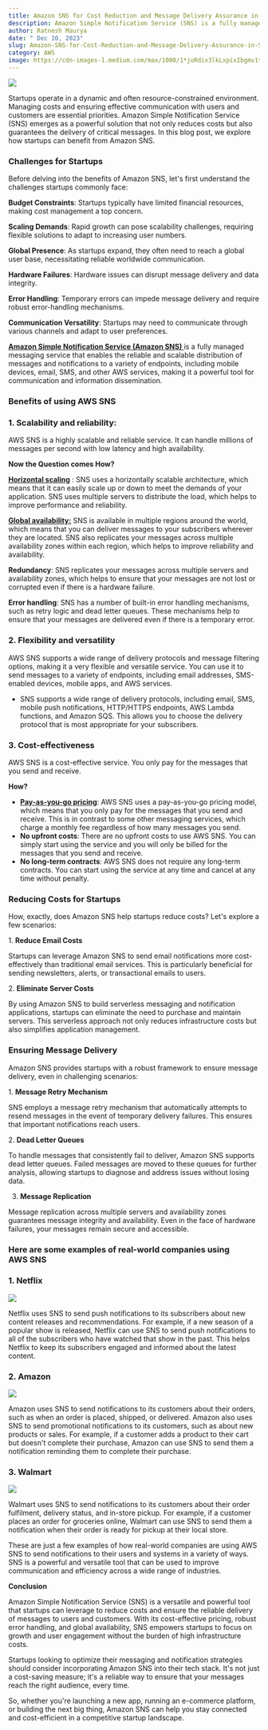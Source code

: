 ```yaml
---
title: Amazon SNS for Cost Reduction and Message Delivery Assurance in Startups
description: Amazon Simple Notification Service (SNS) is a fully managed messaging service that enables the reliable and scalable distribution of messages and notifications to a variety of endpoints, including mobile devices, email, SMS, and other AWS services, making it a powerful tool for communication and information dissemination.
author: Ratnesh Maurya
date: " Dec 10, 2023"
slug: Amazon-SNS-for-Cost-Reduction-and-Message-Delivery-Assurance-in-Startups
category: AWS
image: https://cdn-images-1.medium.com/max/1000/1*juRdix3lkLxpixIbgmv1tQ.gif
---
```




![](https://cdn-images-1.medium.com/max/1000/1*juRdix3lkLxpixIbgmv1tQ.gif)

Startups operate in a dynamic and often resource-constrained environment. Managing costs and ensuring effective communication with users and customers are essential priorities. Amazon Simple Notification Service (SNS) emerges as a powerful solution that not only reduces costs but also guarantees the delivery of critical messages. In this blog post, we explore how startups can benefit from Amazon SNS.

### Challenges for Startups

Before delving into the benefits of Amazon SNS, let's first understand the challenges startups commonly face:

**Budget Constraints**: Startups typically have limited financial resources, making cost management a top concern.

**Scaling Demands**: Rapid growth can pose scalability challenges, requiring flexible solutions to adapt to increasing user numbers.

**Global Presence**: As startups expand, they often need to reach a global user base, necessitating reliable worldwide communication.

**Hardware Failures**: Hardware issues can disrupt message delivery and data integrity.

**Error Handling**: Temporary errors can impede message delivery and require robust error-handling mechanisms.

**Communication Versatility**: Startups may need to communicate through various channels and adapt to user preferences.

[**Amazon Simple Notification Service (Amazon SNS)** ](https://aws.amazon.com/sns/)is a fully managed messaging service that enables the reliable and scalable distribution of messages and notifications to a variety of endpoints, including mobile devices, email, SMS, and other AWS services, making it a powerful tool for communication and information dissemination.

### Benefits of using AWS SNS

### 1\. Scalability and reliability:

AWS SNS is a highly scalable and reliable service. It can handle millions of messages per second with low latency and high availability.

**Now the Question comes How?**

[**Horizontal scaling**](https://wa.aws.amazon.com/wat.concept.horizontal-scaling.en.html) : SNS uses a horizontally scalable architecture, which means that it can easily scale up or down to meet the demands of your application. SNS uses multiple servers to distribute the load, which helps to improve performance and reliability.

[**Global availability:**](https://aws.amazon.com/about-aws/global-infrastructure/regions_az/) SNS is available in multiple regions around the world, which means that you can deliver messages to your subscribers wherever they are located. SNS also replicates your messages across multiple availability zones within each region, which helps to improve reliability and availability.

**Redundancy**: SNS replicates your messages across multiple servers and availability zones, which helps to ensure that your messages are not lost or corrupted even if there is a hardware failure.

**Error handling**: SNS has a number of built-in error handling mechanisms, such as retry logic and dead letter queues. These mechanisms help to ensure that your messages are delivered even if there is a temporary error.

### 2\. Flexibility and versatility

AWS SNS supports a wide range of delivery protocols and message filtering options, making it a very flexible and versatile service. You can use it to send messages to a variety of endpoints, including email addresses, SMS-enabled devices, mobile apps, and AWS services.

-   SNS supports a wide range of delivery protocols, including email, SMS, mobile push notifications, HTTP/HTTPS endpoints, AWS Lambda functions, and Amazon SQS. This allows you to choose the delivery protocol that is most appropriate for your subscribers.

### 3\. Cost-effectiveness

AWS SNS is a cost-effective service. You only pay for the messages that you send and receive.

**How?**

-   [**Pay-as-you-go pricing**](https://aws.amazon.com/pricing/?aws-products-pricing.sort-by=item.additionalFields.productNameLowercase&aws-products-pricing.sort-order=asc&awsf.Free%20Tier%20Type=*all&awsf.tech-category=*all): AWS SNS uses a pay-as-you-go pricing model, which means that you only pay for the messages that you send and receive. This is in contrast to some other messaging services, which charge a monthly fee regardless of how many messages you send.
-   **No upfront costs**: There are no upfront costs to use AWS SNS. You can simply start using the service and you will only be billed for the messages that you send and receive.
-   **No long-term contracts**: AWS SNS does not require any long-term contracts. You can start using the service at any time and cancel at any time without penalty.

### Reducing Costs for Startups

How, exactly, does Amazon SNS help startups reduce costs? Let's explore a few scenarios:

1\. **Reduce Email Costs**

Startups can leverage Amazon SNS to send email notifications more cost-effectively than traditional email services. This is particularly beneficial for sending newsletters, alerts, or transactional emails to users.

2\. **Eliminate Server Costs**

By using Amazon SNS to build serverless messaging and notification applications, startups can eliminate the need to purchase and maintain servers. This serverless approach not only reduces infrastructure costs but also simplifies application management.

### Ensuring Message Delivery

Amazon SNS provides startups with a robust framework to ensure message delivery, even in challenging scenarios:

1\. **Message Retry Mechanism**

SNS employs a message retry mechanism that automatically attempts to resend messages in the event of temporary delivery failures. This ensures that important notifications reach users.

2\. **Dead Letter Queues**

To handle messages that consistently fail to deliver, Amazon SNS supports dead letter queues. Failed messages are moved to these queues for further analysis, allowing startups to diagnose and address issues without losing data.

3. **Message Replication**

Message replication across multiple servers and availability zones guarantees message integrity and availability. Even in the face of hardware failures, your messages remain secure and accessible.

### Here are some examples of real-world companies using AWS SNS

### 1\. Netflix

![](https://cdn-images-1.medium.com/max/1000/1*Q6yVgcGTX8upolyoWRHloQ.png)

Netflix uses SNS to send push notifications to its subscribers about new content releases and recommendations. For example, if a new season of a popular show is released, Netflix can use SNS to send push notifications to all of the subscribers who have watched that show in the past. This helps Netflix to keep its subscribers engaged and informed about the latest content.

### 2\. Amazon

![](https://cdn-images-1.medium.com/max/1000/1*WRHhctUprqcGC-tQb39Mzg.png)

Amazon uses SNS to send notifications to its customers about their orders, such as when an order is placed, shipped, or delivered. Amazon also uses SNS to send promotional notifications to its customers, such as about new products or sales. For example, if a customer adds a product to their cart but doesn't complete their purchase, Amazon can use SNS to send them a notification reminding them to complete their purchase.

### 3\. Walmart

![](https://cdn-images-1.medium.com/max/1000/1*Ya-qX3s_RLWb0LvKzQAyaA.png)

Walmart uses SNS to send notifications to its customers about their order fulfilment, delivery status, and in-store pickup. For example, if a customer places an order for groceries online, Walmart can use SNS to send them a notification when their order is ready for pickup at their local store.

These are just a few examples of how real-world companies are using AWS SNS to send notifications to their users and systems in a variety of ways. SNS is a powerful and versatile tool that can be used to improve communication and efficiency across a wide range of industries.

**Conclusion**

Amazon Simple Notification Service (SNS) is a versatile and powerful tool that startups can leverage to reduce costs and ensure the reliable delivery of messages to users and customers. With its cost-effective pricing, robust error handling, and global availability, SNS empowers startups to focus on growth and user engagement without the burden of high infrastructure costs.

Startups looking to optimize their messaging and notification strategies should consider incorporating Amazon SNS into their tech stack. It's not just a cost-saving measure; it's a reliable way to ensure that your messages reach the right audience, every time.

So, whether you're launching a new app, running an e-commerce platform, or building the next big thing, Amazon SNS can help you stay connected and cost-efficient in a competitive startup landscape.